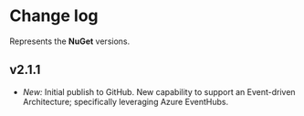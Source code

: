 ﻿# Change log

Represents the **NuGet** versions.

## v2.1.1
- *New:* Initial publish to GitHub. New capability to support an Event-driven Architecture; specifically leveraging Azure EventHubs.